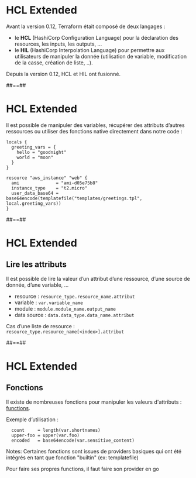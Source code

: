 <!-- .slide: class="with-code-bg-dark"-->

# HCL Extended

Avant la version 0.12, Terraform était composé de deux langages :

* le **HCL** (HashiCorp Configuration Language) pour la déclaration des resources, les inputs, les outputs, ...
* le **HIL** (HashiCorp Interpolation Language) pour permettre aux utilisateurs de manipuler la donnée (utilisation de variable, modification de la casse, création de liste, ..).

Depuis la version 0.12, HCL et HIL ont fusionné.


##==##

<!-- .slide: class="with-code-bg-dark"-->

# HCL Extended

Il est possible de manipuler des variables, récupérer des attributs d’autres ressources ou utiliser des fonctions native directement dans notre code :

```hcl-terraform
locals {
  greeting_vars = {
    hello = "goodnight"
    world = "moon"
  }
}

resource "aws_instance" "web" {
  ami              = "ami-d05e75b8"
  instance_type    = "t2.micro"
  user_data_base64 = base64encode(templatefile("templates/greetings.tpl", local.greeting_vars))
}
```


##==##


# HCL Extended

## Lire les attributs

Il est possible de lire la valeur d’un attribut d’une ressource, d’une source de donnée, d’une variable, …

* resource : `resource_type.resource_name.attribut`
* variable : `var.variable_name`
* module : `module.module_name.output_name`
* data source : `data.data_type.data_name.attribut`

Cas d’une liste de resource : `resource_type.resource_name[<index>].attribut`


##==##

<!-- .slide: class="with-code-bg-dark"-->

# HCL Extended

## Fonctions

Il existe de nombreuses fonctions pour manipuler les valeurs d'attributs : [functions](https://www.terraform.io/docs/language/functions/index.html).

Exemple d’utilisation :

```hcl-terraform
  count     = length(var.shortnames)
  upper-foo = upper(var.foo)
  encoded   = base64encode(var.sensitive_content)
```
Notes:
Certaines fonctions sont issues de providers basiques qui ont été intégrés en tant que fonction "builtin" (ex: templatefile)

Pour faire ses propres functions, il faut faire son provider en go
